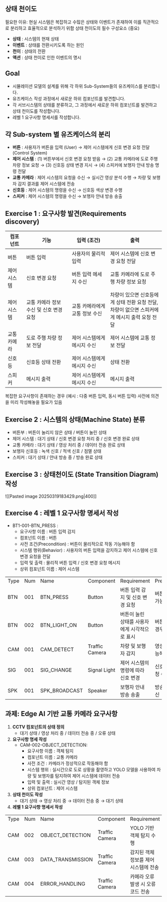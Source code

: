 
## 상태 천이도
필요한 이유: 현실 시스템은 복잡하고 수많은 상태와 이벤트가 존재하여 이를 직관적으로 분리하고 효율적으로 분석하기 위함
상태 천이도의 필수 구성요소 (중요)
- **상태** : 시스템의 현재 상태
- **이벤트** : 상태를 전환시키도록 하는 원인
- **천이** : 상태의 전환
- **액션** : 상태 천이로 인한 이벤트의 명시

## Goal
- 시뮬레이션 모델의 설계를 위해 각 하위 Sub-System들의 유즈케이스를 분리합니다.
- 유즈케이스 작성 과정에서 새로운 하위 컴포넌트를 발견합니다.
- 각 서브시스템의 상태를 분류하고, 그 과정에서 새로운 하위 컴포넌트를 발견하고 상태 천이도를 작성합니다.
- 레벨 1 요구사항 명세서를 작성합니다.
## 각 Sub-system 별 유즈케이스의 분리
- **버튼** : 사용자가 버튼을 입력 (User) → 제어 시스템에게 신호 변경 요청 전달 (Control System)
- **제어 시스템** : (1) 버튼부에서 신호 변경 요청 받음 → (2) 교통 카메라에 도로 주행 차량 정보 요청 → (3) 신호등 상태 변경 지시 → (4) 스피커에 보행자 안내 방송 명령 전달
- **교통 카메라** : 제어 시스템의 요청을 수신 → 실시간 영상 분석 수행 → 차량 및 보행자 감지 결과를 제어 시스템에 전송
- **신호등** : 제어 시스템의 명령을 수신 → 신호등 색상 변경 수행
- **스피커** : 제어 시스템의 명령을 수신 → 보행자 안내 방송 송출
## Exercise 1 : 요구사항 발견(Requirements discovery)

| 컴포넌트   | 기능                      | 입력 (조건)           | 출력                                                       |
| ------ | ----------------------- | ----------------- | -------------------------------------------------------- |
| 버튼     | 버튼 입력                   | 사용자의 물리적 입력       | 제어 시스템에 신호 변경 요청 전달                                      |
| 제어 시스템 | 신호 변경 요청                | 버튼 입력 메세지 수신      | 교통 카메라에 도로 주행 차량 정보 요청                                   |
| 제어 시스템 | 교통 카메라 정보 수신 및 신호 변경 요청 | 교통 카메라에게 교통 정보 수신 | 차량이 있으면 신호등에게 상태 전환 요청 전달,<br>차량이 없으면 스피커에게 메시지 출력 요청 전달 |
| 교통 카메라 | 도로 주행 차량 정보 전달          | 제어 시스템에게 메시지 수신   | 제어 시스템에 교통 정보 전달                                         |
| 신호등    | 신호등 상태 전환               | 제어 시스템에게 메시지 수신   | 상태 전환                                                    |
| 스피커    | 메시지 출력                  | 제어 시스템에게 메시지 수신   | 메시지 출력                                                   |
복잡한 요구사항이 존재하는 경우 (예시 : 다중 버튼 입력, 동시 버튼 입력) 사전에 의견을 미리 작성해놓을 필요가 있음
## Exercise 2 : 시스템의 상태(Machine State) 분류
- 버튼부 : 버튼이 눌리지 않은 상태 / 버튼이 눌린 상태
- 제어 시스템 : 대기 상태 / 신호 변경 요청 처리 중 / 신호 변경 완료 상태
- 교통 카메라 : 대기 상태 / 영상 처리 중 / 데이터 전송 완료 상태
- 보행자 신호등 : 녹색 신호 / 적색 신호 / 점멸 상태
- 스피커 : 대기 상태 / 안내 방송 중 / 방송 완료 상태
## Exercise 3 : 상태천이도 (State Transition Diagram) 작성
![[Pasted image 20250319183429.png|400]]
## Exercise 4 : 레벨 1 요구사항 명세서 작성
- BT1-001-BTN_PRESS :
    - 요구사항 이름 : 버튼 입력 감지        
    - 컴포넌트 이름 : 버튼
    - 사전 조건(Precondition) : 버튼이 물리적으로 작동 가능해야 함
    - 시스템 행위(Behavior) : 사용자의 버튼 입력을 감지하고 제어 시스템에 신호 변경 요청을 전달
    - 입력 및 출력 : 물리적 버튼 입력 / 신호 변경 요청 메시지
    - 상위 컴포넌트 이름 : 제어 시스템

|   |   |   |   |   |   |
|---|---|---|---|---|---|
|Type|Num|Name|Component|Requirement|Precondition|
|BTN|001|BTN_PRESS|Button|버튼 입력 감지 및 신호 변경 요청|버튼이 작동 가능해야 함|
|BTN|002|BTN_LIGHT_ON|Button|버튼이 눌린 상태를 사용자에게 시각적으로 표시|버튼이 눌린 경우|
|CAM|001|CAM_DETECT|Traffic Camera|차량 및 보행자 감지|영상 처리 가능해야 함|
|SIG|001|SIG_CHANGE|Signal Light|제어 시스템의 명령에 따라 신호 변경|신호 변경 요청 수신|
|SPK|001|SPK_BROADCAST|Speaker|보행자 안내 방송 송출|방송 요청 수신|

## 과제: Edge AI 기반 교통 카메라 요구사항

1. **CCTV 컴포넌트의 상태 정의**
    - 대기 상태 / 영상 처리 중 / 데이터 전송 중 / 오류 상태
2. **요구사항 명세 작성**
    - CAM-002-OBJECT_DETECTION:
        - 요구사항 이름 : 객체 탐지
        - 컴포넌트 이름 : 교통 카메라
        - 사전 조건 : 카메라가 정상적으로 작동해야 함
        - 시스템 행위 : 실시간으로 도로 상황을 촬영하고 YOLO 모델을 사용하여 차량 및 보행자를 탐지하여 제어 시스템에 데이터 전송
        - 입력 및 출력 : 실시간 영상 / 탐지된 객체 정보
        - 상위 컴포넌트 : 제어 시스템
3. **상태 천이도 작성**
    - 대기 상태 → 영상 처리 중 → 데이터 전송 중 → 대기 상태
4. **레벨 1 요구사항 명세서 작성**

|      |     |                   |                |                       |              |
| ---- | --- | ----------------- | -------------- | --------------------- | ------------ |
| Type | Num | Name              | Component      | Requirement           | Precondition |
| CAM  | 002 | OBJECT_DETECTION  | Traffic Camera | YOLO 기반 객체 탐지 수행      | 카메라 정상 작동    |
| CAM  | 003 | DATA_TRANSMISSION | Traffic Camera | 감지된 객체 정보를 제어 시스템에 전송 | 객체 탐지 완료     |
| CAM  | 004 | ERROR_HANDLING    | Traffic Camera | 카메라 오류 발생 시 오류 코드 전송  | 오류 발생        |

